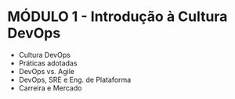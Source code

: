 # MÓDULO 1 - Introdução à Cultura DevOps
 - Cultura DevOps
 - Práticas adotadas
 - DevOps vs. Agile
 - DevOps, SRE e Eng. de Plataforma
 - Carreira e Mercado
